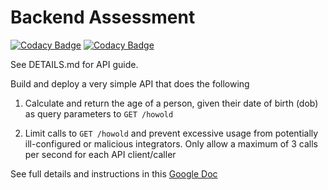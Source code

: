 # Backend Assessment

[![Codacy Badge](https://api.codacy.com/project/badge/Grade/cc84ee0e8c9a4db4b7e323155807d6d1)](https://app.codacy.com/gh/IDTitanium/talentql-assessment?utm_source=github.com&utm_medium=referral&utm_content=IDTitanium/talentql-assessment&utm_campaign=Badge_Grade_Settings)
[![Codacy Badge](https://app.codacy.com/project/badge/Grade/16694d12a4bb4ff18e0cdf70d3086133)](https://www.codacy.com/gh/IDTitanium/talentql-assessment/dashboard?utm_source=github.com&amp;utm_medium=referral&amp;utm_content=IDTitanium/talentql-assessment&amp;utm_campaign=Badge_Grade)

See DETAILS.md for API guide.

Build and deploy a very simple API that does the following

1.  Calculate and return the age of a person, given their date of birth (dob) as query parameters to `GET /howold`

2.  Limit calls to `GET /howold` and prevent excessive usage from potentially ill-configured or malicious integrators. Only allow a maximum of 3 calls per second for each API client/caller

See full details and instructions in this [Google Doc](https://docs.google.com/document/d/1ma5vKz0j34gwI9WYrZddMM1ENlQddGOVFJ5qdSq2QlQ)